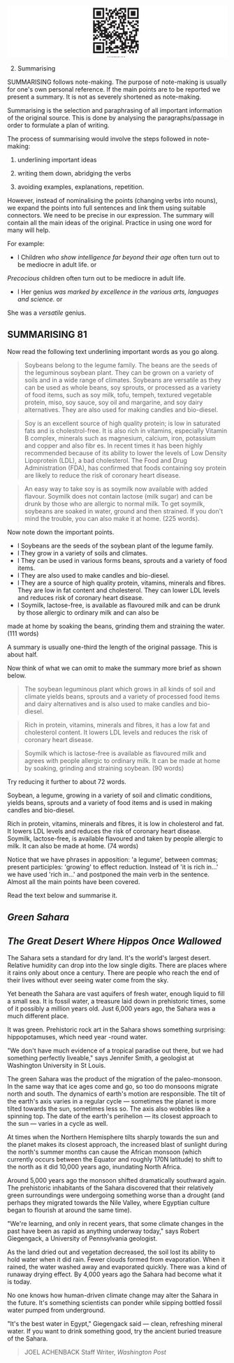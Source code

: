 ![](_page_0_Picture_0.jpeg)

2. Summarising

SUMMARISING follows note-making. The purpose of note-making is usually for one's own personal reference. If the main points are to be reported we present a summary. It is not as severely shortened as note-making.

Summarising is the selection and paraphrasing of all important information of the original source. This is done by analysing the paragraphs/passage in order to formulate a plan of writing.

The process of summarising would involve the steps followed in note-making:

1. underlining important ideas

2. writing them down, abridging the verbs

3. avoiding examples, explanations, repetition.

However, instead of nominalising the points (changing verbs into nouns), we expand the points into full sentences and link them using suitable connectors. We need to be precise in our expression. The summary will contain all the main ideas of the original. Practice in using one word for many will help.

For example:

- l Children *who show intelligence far beyond their age* often turn out to be mediocre in adult life.
or

*Precocious* children often turn out to be mediocre in adult life.

- l Her genius *was marked by excellence in the various arts, languages and science.*
or

She was a *versatile* genius.

## SUMMARISING 81

Now read the following text underlining important words as you go along.

> Soybeans belong to the legume family. The beans are the seeds of the leguminous soybean plant. They can be grown on a variety of soils and in a wide range of climates. Soybeans are versatile as they can be used as whole beans, soy sprouts, or processed as a variety of food items, such as soy milk, tofu, tempeh, textured vegetable protein, miso, soy sauce, soy oil and margarine, and soy dairy alternatives. They are also used for making candles and bio-diesel.

> Soy is an excellent source of high quality protein; is low in saturated fats and is cholestrol-free. It is also rich in vitamins, especially Vitamin B complex, minerals such as magnesium, calcium, iron, potassium and copper and also fibr es. In recent times it has been highly recommended because of its ability to lower the levels of Low Density Lipoprotein (LDL), a bad cholesterol. The Food and Drug Administration (FDA), has confirmed that foods containing soy protein are likely to reduce the risk of coronary heart disease.

> An easy way to take soy is as soymilk now available with added flavour. Soymilk does not contain lactose (milk sugar) and can be drunk by those who are allergic to normal milk. To get soymilk, soybeans are soaked in water, ground and then strained. If you don't mind the trouble, you can also make it at home. (225 words).

Now note down the important points.

- l Soybeans are the seeds of the soybean plant of the legume family.
- l They grow in a variety of soils and climates.
- l They can be used in various forms beans, sprouts and a variety of food items.
- l They are also used to make candles and bio-diesel.
- l They are a source of high quality protein, vitamins, minerals and fibres. They are low in fat content and cholesterol. They can lower LDL levels and reduces risk of coronary heart disease.
- l Soymilk, lactose-free, is available as flavoured milk and can be drunk by those allergic to ordinary milk and can also be

made at home by soaking the beans, grinding them and straining the water. (111 words)

A summary is usually one-third the length of the original passage. This is about half.

Now think of what we can omit to make the summary more brief as shown below.

> The soybean leguminous plant which grows in all kinds of soil and climate yields beans, sprouts and a variety of processed food items and dairy alternatives and is also used to make candles and bio-diesel.

> Rich in protein, vitamins, minerals and fibres, it has a low fat and cholesterol content. It lowers LDL levels and reduces the risk of coronary heart disease.

> Soymilk which is lactose-free is available as flavoured milk and agrees with people allergic to ordinary milk. It can be made at home by soaking, grinding and straining soybean. (90 words)

Try reducing it further to about 72 words.

Soybean, a legume, growing in a variety of soil and climatic conditions, yields beans, sprouts and a variety of food items and is used in making candles and bio-diesel.

Rich in protein, vitamins, minerals and fibres, it is low in cholesterol and fat. It lowers LDL levels and reduces the risk of coronary heart disease. Soymilk, lactose-free, is available flavoured and taken by people allergic to milk. It can also be made at home. (74 words)

Notice that we have phrases in apposition: 'a legume', between commas; present participles: 'growing' to effect reduction. Instead of 'it is rich in…' we have used 'rich in…' and postponed the main verb in the sentence. Almost all the main points have been covered.

Read the text below and summarise it.

## *Green Sahara*

## *The Great Desert Where Hippos Once Wallowed*

The Sahara sets a standard for dry land. It's the world's largest desert. Relative humidity can drop into the low single digits. There are places where it rains only about once a century. There are people who reach the end of their lives without ever seeing water come from the sky.

Yet beneath the Sahara are vast aquifers of fresh water, enough liquid to fill a small sea. It is fossil water, a treasure laid down in prehistoric times, some of it possibly a million years old. Just 6,000 years ago, the Sahara was a much different place.

It was green. Prehistoric rock art in the Sahara shows something surprising: hippopotamuses, which need year -round water.

"We don't have much evidence of a tropical paradise out there, but we had something perfectly liveable," says Jennifer Smith, a geologist at Washington University in St Louis.

The green Sahara was the product of the migration of the paleo-monsoon. In the same way that ice ages come and go, so too do monsoons migrate north and south. The dynamics of earth's motion are responsible. The tilt of the earth's axis varies in a regular cycle — sometimes the planet is more tilted towards the sun, sometimes less so. The axis also wobbles like a spinning top. The date of the earth's perihelion — its closest approach to the sun — varies in a cycle as well.

At times when the Northern Hemisphere tilts sharply towards the sun and the planet makes its closest approach, the increased blast of sunlight during the north's summer months can cause the African monsoon (which currently occurs between the Equator and roughly 170N latitude) to shift to the north as it did 10,000 years ago, inundating North Africa.

Around 5,000 years ago the monsoon shifted dramatically southward again. The prehistoric inhabitants of the Sahara discovered that their relatively green surroundings were undergoing something worse than a drought (and perhaps they migrated towards the Nile Valley, where Egyptian culture began to flourish at around the same time).

"We're learning, and only in recent years, that some climate changes in the past have been as rapid as anything underway today," says Robert Giegengack, a University of Pennsylvania geologist.

As the land dried out and vegetation decreased, the soil lost its ability to hold water when it did rain. Fewer clouds formed from evaporation. When it rained, the water washed away and evaporated quickly. There was a kind of runaway drying effect. By 4,000 years ago the Sahara had become what it is today.

No one knows how human-driven climate change may alter the Sahara in the future. It's something scientists can ponder while sipping bottled fossil water pumped from underground.

"It's the best water in Egypt," Giegengack said — clean, refreshing mineral water. If you want to drink something good, try the ancient buried treasure of the Sahara.

> JOEL ACHENBACK Staff Writer, *Washington Post*

